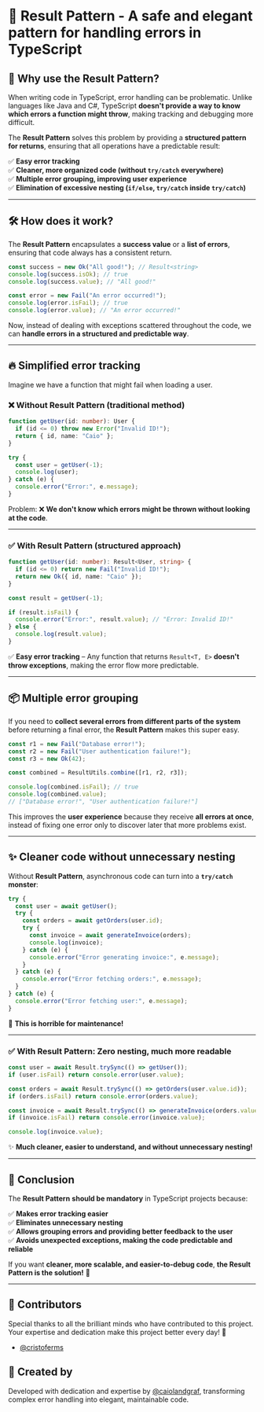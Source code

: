 # 🚀 **Result Pattern - A safe and elegant pattern for handling errors in TypeScript**

## 📌 **Why use the Result Pattern?**

When writing code in TypeScript, error handling can be problematic. Unlike languages like Java and C#, TypeScript **doesn't provide a way to know which errors a function might throw**, making tracking and debugging more difficult.

The **Result Pattern** solves this problem by providing a **structured pattern for returns**, ensuring that all operations have a predictable result:

✅ **Easy error tracking**  
✅ **Cleaner, more organized code (without `try/catch` everywhere)**  
✅ **Multiple error grouping, improving user experience**  
✅ **Elimination of excessive nesting (`if/else`, `try/catch` inside `try/catch`)**

---

## 🛠️ **How does it work?**

The **Result Pattern** encapsulates a **success value** or a **list of errors**, ensuring that code always has a consistent return.

```ts
const success = new Ok("All good!"); // Result<string>
console.log(success.isOk); // true
console.log(success.value); // "All good!"

const error = new Fail("An error occurred!");
console.log(error.isFail); // true
console.log(error.value); // "An error occurred!"
```

Now, instead of dealing with exceptions scattered throughout the code, we can **handle errors in a structured and predictable way**.

---

## 🔥 **Simplified error tracking**

Imagine we have a function that might fail when loading a user.

### ❌ Without Result Pattern (traditional method)

```ts
function getUser(id: number): User {
  if (id <= 0) throw new Error("Invalid ID!");
  return { id, name: "Caio" };
}

try {
  const user = getUser(-1);
  console.log(user);
} catch (e) {
  console.error("Error:", e.message);
}
```

Problem: ❌ **We don't know which errors might be thrown without looking at the code**.

---

### ✅ With Result Pattern (structured approach)

```ts
function getUser(id: number): Result<User, string> {
  if (id <= 0) return new Fail("Invalid ID!");
  return new Ok({ id, name: "Caio" });
}

const result = getUser(-1);

if (result.isFail) {
  console.error("Error:", result.value); // "Error: Invalid ID!"
} else {
  console.log(result.value);
}
```

✅ **Easy error tracking** – Any function that returns `Result<T, E>` **doesn't throw exceptions**, making the error flow more predictable.

---

## 📦 **Multiple error grouping**

If you need to **collect several errors from different parts of the system** before returning a final error, the **Result Pattern** makes this super easy.

```ts
const r1 = new Fail("Database error!");
const r2 = new Fail("User authentication failure!");
const r3 = new Ok(42);

const combined = ResultUtils.combine([r1, r2, r3]);

console.log(combined.isFail); // true
console.log(combined.value);
// ["Database error!", "User authentication failure!"]
```

This improves the **user experience** because they receive **all errors at once**, instead of fixing one error only to discover later that more problems exist.

---

## ✨ **Cleaner code without unnecessary nesting**

Without **Result Pattern**, asynchronous code can turn into a **`try/catch` monster**:

```ts
try {
  const user = await getUser();
  try {
    const orders = await getOrders(user.id);
    try {
      const invoice = await generateInvoice(orders);
      console.log(invoice);
    } catch (e) {
      console.error("Error generating invoice:", e.message);
    }
  } catch (e) {
    console.error("Error fetching orders:", e.message);
  }
} catch (e) {
  console.error("Error fetching user:", e.message);
}
```

🛑 **This is horrible for maintenance!**

---

### ✅ **With Result Pattern: Zero nesting, much more readable**

```ts
const user = await Result.trySync(() => getUser());
if (user.isFail) return console.error(user.value);

const orders = await Result.trySync(() => getOrders(user.value.id));
if (orders.isFail) return console.error(orders.value);

const invoice = await Result.trySync(() => generateInvoice(orders.value));
if (invoice.isFail) return console.error(invoice.value);

console.log(invoice.value);
```

✨ **Much cleaner, easier to understand, and without unnecessary nesting!**

---

## 🎯 **Conclusion**

The **Result Pattern** **should be mandatory** in TypeScript projects because:

✅ **Makes error tracking easier**  
✅ **Eliminates unnecessary nesting**  
✅ **Allows grouping errors and providing better feedback to the user**  
✅ **Avoids unexpected exceptions, making the code predictable and reliable**

If you want **cleaner, more scalable, and easier-to-debug code**, **the Result Pattern is the solution!** 🚀

---

## 👥 **Contributors**

Special thanks to all the brilliant minds who have contributed to this project. Your expertise and dedication make this project better every day! 🌟

- [@cristoferms](https://github.com/cristoferms)

## 🌟 **Created by**

Developed with dedication and expertise by [@caiolandgraf](https://github.com/caiolandgraf), transforming complex error handling into elegant, maintainable code.
